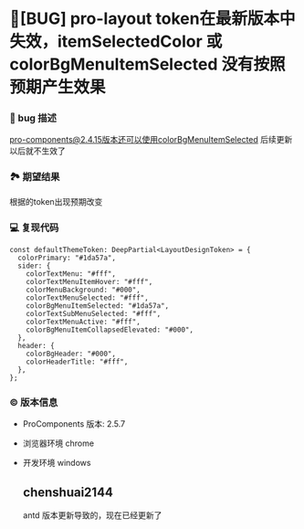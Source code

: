 # 🐛[BUG] pro-layout token在最新版本中失效，itemSelectedColor 或 colorBgMenuItemSelected 没有按照预期产生效果

### 🐛 bug 描述

pro-components@2.4.15版本还可以使用colorBgMenuItemSelected 后续更新以后就不生效了

### 🏞 期望结果

根据的token出现预期改变

### 💻 复现代码

```
const defaultThemeToken: DeepPartial<LayoutDesignToken> = {
  colorPrimary: "#1da57a",
  sider: {
    colorTextMenu: "#fff",
    colorTextMenuItemHover: "#fff",
    colorMenuBackground: "#000",
    colorTextMenuSelected: "#fff",
    colorBgMenuItemSelected: "#1da57a",
    colorTextSubMenuSelected: "#fff",
    colorTextMenuActive: "#fff",
    colorBgMenuItemCollapsedElevated: "#000",
  },
  header: {
    colorBgHeader: "#000",
    colorHeaderTitle: "#fff",
  },
};

```

### © 版本信息

- ProComponents 版本: 2.5.7
- 浏览器环境 chrome
- 开发环境 windows

  ## chenshuai2144

  antd 版本更新导致的，现在已经更新了
